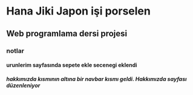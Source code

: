 # Hana Jiki Japon işi porselen

## Web programlama dersi projesi

### notlar

#### urunlerim sayfasında sepete ekle secenegi eklendi

##### hakkımızda kısmının altına bir navbar kısmı geldi. Hakkımızda sayfası düzenleniyor
